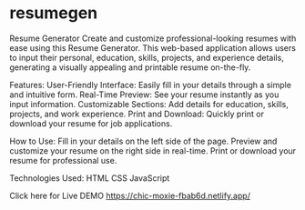 # resumegen

Resume Generator
Create and customize professional-looking resumes with ease using this Resume Generator. This web-based application allows users to input their personal, education, skills, projects, and experience details, generating a visually appealing and printable resume on-the-fly.

Features:
User-Friendly Interface: Easily fill in your details through a simple and intuitive form.
Real-Time Preview: See your resume instantly as you input information.
Customizable Sections: Add details for education, skills, projects, and work experience.
Print and Download: Quickly print or download your resume for job applications.

How to Use:
Fill in your details on the left side of the page.
Preview and customize your resume on the right side in real-time.
Print or download your resume for professional use.

Technologies Used:
HTML
CSS
JavaScript

Click here for Live DEMO https://chic-moxie-fbab6d.netlify.app/

